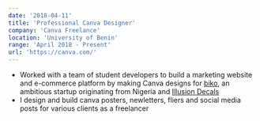 ```yaml
---
date: '2018-04-11'
title: 'Professional Canva Designer'
company: 'Canva Freelance'
location: 'University of Benin'
range: 'April 2018 - Present'
url: 'https://canva.com/'
---
```


- Worked with a team of student developers to build a marketing website and e-commerce platform by making Canva designs for [biko](https://biko.ng), an ambitious startup originating from Nigeria and [Illusion Decals](https://instagram.com/illusiondecals/)
- I design and build canva posters, newletters, fliers and social media posts for various clients as a freelancer
